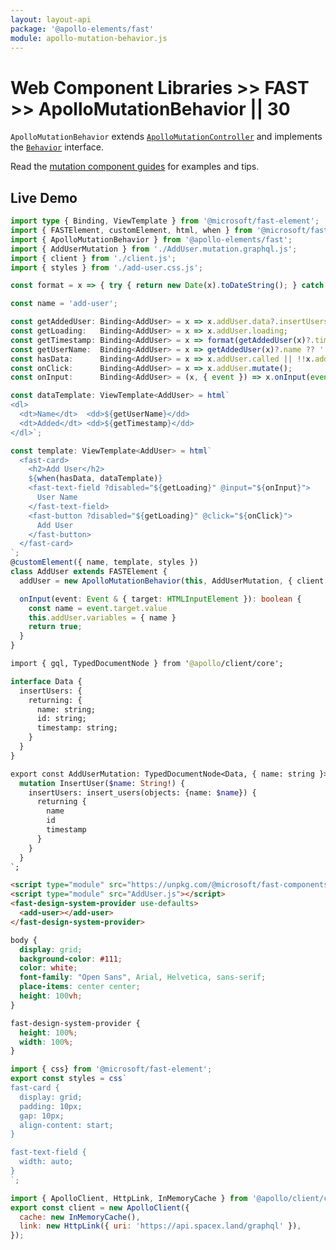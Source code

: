 ```yaml
---
layout: layout-api
package: '@apollo-elements/fast'
module: apollo-mutation-behavior.js
---
```

<!-- ----------------------------------------------------------------------------------------
     Welcome! This file includes automatically generated API documentation.
     To edit the docs that appear within, find the original source file under `packages/*`,
     corresponding to the package name and module in this YAML front-matter block.
     Thank you for your interest in Apollo Elements 😁
------------------------------------------------------------------------------------------ -->

# Web Component Libraries >> FAST >> ApolloMutationBehavior || 30

`ApolloMutationBehavior` extends [`ApolloMutationController`](/api/core/controllers/mutation/) and implements the [`Behavior`](https://www.fast.design/docs/api/fast-element.behavior) interface.

Read the [mutation component guides](/guides/usage/mutations/) for examples and tips.

## Live Demo

```ts playground fast-mutation AddUser.ts
import type { Binding, ViewTemplate } from '@microsoft/fast-element';
import { FASTElement, customElement, html, when } from '@microsoft/fast-element';
import { ApolloMutationBehavior } from '@apollo-elements/fast';
import { AddUserMutation } from './AddUser.mutation.graphql.js';
import { client } from './client.js';
import { styles } from './add-user.css.js';

const format = x => { try { return new Date(x).toDateString(); } catch { return ''; } };

const name = 'add-user';

const getAddedUser: Binding<AddUser> = x => x.addUser.data?.insertUsers?.returning?.[0];
const getLoading:   Binding<AddUser> = x => x.addUser.loading;
const getTimestamp: Binding<AddUser> = x => format(getAddedUser(x)?.timestamp);
const getUserName:  Binding<AddUser> = x => getAddedUser(x)?.name ?? '';
const hasData:      Binding<AddUser> = x => x.addUser.called || !!x.addUser.data;
const onClick:      Binding<AddUser> = x => x.addUser.mutate();
const onInput:      Binding<AddUser> = (x, { event }) => x.onInput(event);

const dataTemplate: ViewTemplate<AddUser> = html`
<dl>
  <dt>Name</dt>  <dd>${getUserName}</dd>
  <dt>Added</dt> <dd>${getTimestamp}</dd>
</dl>`;

const template: ViewTemplate<AddUser> = html`
  <fast-card>
    <h2>Add User</h2>
    ${when(hasData, dataTemplate)}
    <fast-text-field ?disabled="${getLoading}" @input="${onInput}">
      User Name
    </fast-text-field>
    <fast-button ?disabled="${getLoading}" @click="${onClick}">
      Add User
    </fast-button>
  </fast-card>
`;
@customElement({ name, template, styles })
class AddUser extends FASTElement {
  addUser = new ApolloMutationBehavior(this, AddUserMutation, { client });

  onInput(event: Event & { target: HTMLInputElement }): boolean {
    const name = event.target.value
    this.addUser.variables = { name }
    return true;
  }
}
```

```graphql playground-file fast-mutation AddUser.mutation.graphql.ts
import { gql, TypedDocumentNode } from '@apollo/client/core';

interface Data {
  insertUsers: {
    returning: {
      name: string;
      id: string;
      timestamp: string;
    }
  }
}

export const AddUserMutation: TypedDocumentNode<Data, { name: string }> = gql`
  mutation InsertUser($name: String!) {
    insertUsers: insert_users(objects: {name: $name}) {
      returning {
        name
        id
        timestamp
      }
    }
  }
`;
```

```html playground-file fast-mutation index.html
<script type="module" src="https://unpkg.com/@microsoft/fast-components"></script>
<script type="module" src="AddUser.js"></script>
<fast-design-system-provider use-defaults>
  <add-user></add-user>
</fast-design-system-provider>
```

```css playground-file fast-mutation style.css
body {
  display: grid;
  background-color: #111;
  color: white;
  font-family: "Open Sans", Arial, Helvetica, sans-serif;
  place-items: center center;
  height: 100vh;
}

fast-design-system-provider {
  height: 100%;
  width: 100%;
}
```

```js playground-file fast-mutation add-user.css.js
import { css} from '@microsoft/fast-element';
export const styles = css`
fast-card {
  display: grid;
  padding: 10px;
  gap: 10px;
  align-content: start;
}

fast-text-field {
  width: auto;
}
`;
```

```js playground-file fast-mutation client.js
import { ApolloClient, HttpLink, InMemoryCache } from '@apollo/client/core';
export const client = new ApolloClient({
  cache: new InMemoryCache(),
  link: new HttpLink({ uri: 'https://api.spacex.land/graphql' }),
});
```
